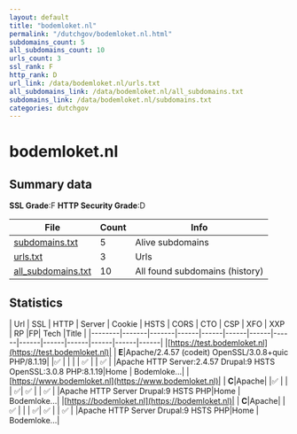 ```yaml
---
layout: default
title: "bodemloket.nl"
permalink: "/dutchgov/bodemloket.nl.html"
subdomains_count: 5
all_subdomains_count: 10
urls_count: 3
ssl_rank: F
http_rank: D
url_link: /data/bodemloket.nl/urls.txt
all_subdomains_link: /data/bodemloket.nl/all_subdomains.txt
subdomains_link: /data/bodemloket.nl/subdomains.txt
categories: dutchgov
---
```



# bodemloket.nl
## Summary data


**SSL Grade**:F
**HTTP Security Grade**:D


| File       | Count | Info |
|------------|-------|------|
|[subdomains.txt](/data/bodemloket.nl/subdomains.txt)|5|Alive subdomains|
|[urls.txt](/data/bodemloket.nl/urls.txt)|3|Urls|
|[all_subdomains.txt](/data/bodemloket.nl/all_subdomains.txt)|10|All found subdomains (history)|


## Statistics


| Url | SSL | HTTP | Server | Cookie | HSTS | CORS | CTO | CSP | XFO | XXP | RP |FP| Tech |Title |
|--------|-------|-------|------|------|------|------|------|------|------|------|------|------|------|
|[https://test.bodemloket.nl](https://test.bodemloket.nl)| | **E**|Apache/2.4.57 (codeit) OpenSSL/3.0.8+quic PHP/8.1.19| |:white_check_mark: | | | | :white_check_mark: | | :white_check_mark: | |Apache HTTP Server:2.4.57 Drupal:9 HSTS OpenSSL:3.0.8 PHP:8.1.19|Home | Bodemloke...|
|[https://www.bodemloket.nl](https://www.bodemloket.nl)| | **C**|Apache| |:white_check_mark: | | | :white_check_mark:| :white_check_mark: | | :white_check_mark: | |Apache HTTP Server Drupal:9 HSTS PHP|Home | Bodemloke...|
|[https://bodemloket.nl](https://bodemloket.nl)| | **C**|Apache| |:white_check_mark: | | | :white_check_mark:| :white_check_mark: | | :white_check_mark: | |Apache HTTP Server Drupal:9 HSTS PHP|Home | Bodemloke...|